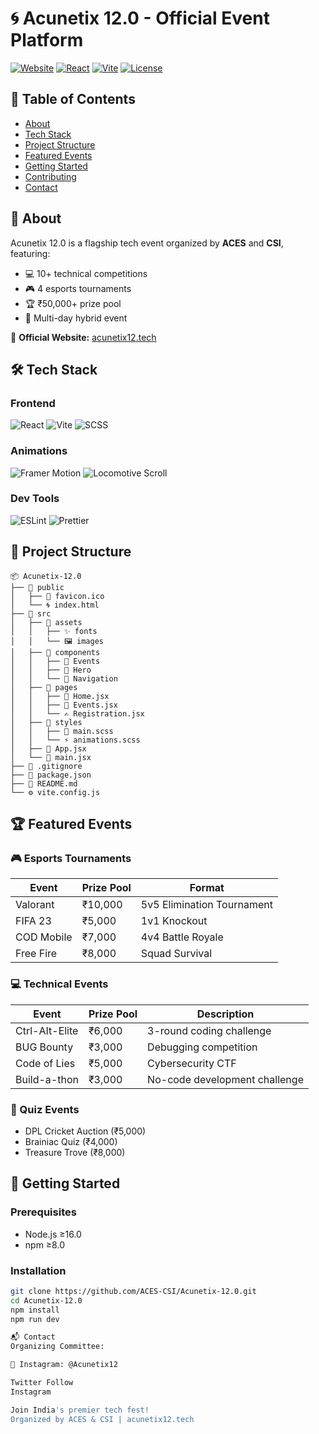 # 🌀 Acunetix 12.0 - Official Event Platform

[![Website](https://img.shields.io/badge/Website-Live-brightgreen)](https://acunetix12.tech)
[![React](https://img.shields.io/badge/React-18.2-%2361DAFB?logo=react)](https://reactjs.org)
[![Vite](https://img.shields.io/badge/Vite-4.0-%646CFF?logo=vite)](https://vitejs.dev)
[![License](https://img.shields.io/badge/License-MIT-green)](https://opensource.org/licenses/MIT)

## 📜 Table of Contents
- [About](#-about)
- [Tech Stack](#-tech-stack)
- [Project Structure](#-project-structure)
- [Featured Events](#-featured-events)
- [Getting Started](#-getting-started)
- [Contributing](#-contributing)
- [Contact](#-contact)

## 🌟 About
Acunetix 12.0 is a flagship tech event organized by **ACES** and **CSI**, featuring:
- 💻 10+ technical competitions
- 🎮 4 esports tournaments
- 🏆 ₹50,000+ prize pool
- 📅 Multi-day hybrid event

🔗 **Official Website:** [acunetix12.tech](https://acunetix12.tech)

## 🛠 Tech Stack
### Frontend
![React](https://img.shields.io/badge/React-20232A?logo=react)
![Vite](https://img.shields.io/badge/Vite-B73BFE?logo=vite)
![SCSS](https://img.shields.io/badge/SCSS-CC6699?logo=sass)

### Animations
![Framer Motion](https://img.shields.io/badge/Framer_Motion-0055FF?logo=framer)
![Locomotive Scroll](https://img.shields.io/badge/Locomotive_Scroll-000000)

### Dev Tools
![ESLint](https://img.shields.io/badge/ESLint-4B32C3?logo=eslint)
![Prettier](https://img.shields.io/badge/Prettier-F7B93E?logo=prettier)

## 📂 Project Structure
```
📦 Acunetix-12.0
├── 📂 public
│   ├── 🌌 favicon.ico
│   └── 🌀 index.html
├── 📂 src
│   ├── 📂 assets
│   │   ├── ✨ fonts
│   │   └── 🖼️ images
│   ├── 📂 components
│   │   ├── 🎩 Events
│   │   ├── 🦄 Hero
│   │   └── 🧭 Navigation
│   ├── 📂 pages
│   │   ├── 🏰 Home.jsx
│   │   ├── 🎪 Events.jsx
│   │   └── ✍️ Registration.jsx
│   ├── 📂 styles
│   │   ├── 🌈 main.scss
│   │   └── ⚡ animations.scss
│   ├── 🔮 App.jsx
│   └── 🚀 main.jsx
├── 📜 .gitignore
├── 📝 package.json
├── 📖 README.md
└── ⚙️ vite.config.js
```

## 🏆 Featured Events

### 🎮 Esports Tournaments
| Event       | Prize Pool | Format                      |
|-------------|------------|-----------------------------|
| Valorant    | ₹10,000    | 5v5 Elimination Tournament  |
| FIFA 23     | ₹5,000     | 1v1 Knockout                |
| COD Mobile  | ₹7,000     | 4v4 Battle Royale           |
| Free Fire   | ₹8,000     | Squad Survival              |

### 💻 Technical Events
| Event          | Prize Pool | Description                     |
|----------------|------------|---------------------------------|
| Ctrl-AIt-Elite | ₹6,000     | 3-round coding challenge        |
| BUG Bounty     | ₹3,000     | Debugging competition           |
| Code of Lies   | ₹5,000     | Cybersecurity CTF               |
| Build-a-thon   | ₹3,000     | No-code development challenge   |

### 🧠 Quiz Events
- DPL Cricket Auction (₹5,000)
- Brainiac Quiz (₹4,000)
- Treasure Trove (₹8,000)

## 🚀 Getting Started

### Prerequisites
- Node.js ≥16.0
- npm ≥8.0

### Installation
```bash
git clone https://github.com/ACES-CSI/Acunetix-12.0.git
cd Acunetix-12.0
npm install
npm run dev

📬 Contact
Organizing Committee:

📱 Instagram: @Acunetix12

Twitter Follow
Instagram

Join India's premier tech fest!
Organized by ACES & CSI | acunetix12.tech
